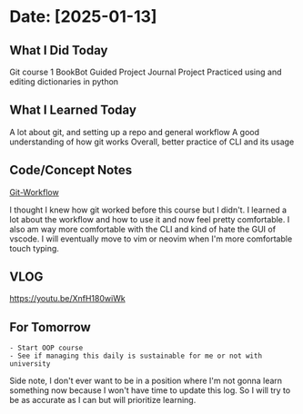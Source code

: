 # Date: [2025-01-13]

## What I Did Today
Git course 1 
BookBot Guided Project
Journal Project 
Practiced using and editing dictionaries in python

## What I Learned Today
A lot about git, and setting up a repo and general workflow
A good understanding of how git works 
Overall, better practice of CLI and its usage

## Code/Concept Notes
[Git-Workflow](../code-snippets/git-workflow)

I thought I knew how git worked before this course but I didn't. I learned a lot about the workflow and how to use it and now feel pretty comfortable. I also am way more comfortable with the CLI and kind of hate the GUI of vscode. I will eventually move to vim or neovim when I'm more comfortable touch typing. 

## VLOG
https://youtu.be/XnfH180wiWk

## For Tomorrow
    - Start OOP course
    - See if managing this daily is sustainable for me or not with university

Side note, I don't ever want to be in a position where I'm not gonna learn something now because I won't have time to update this log. So I will try to be as accurate as I can but will prioritize learning. 

